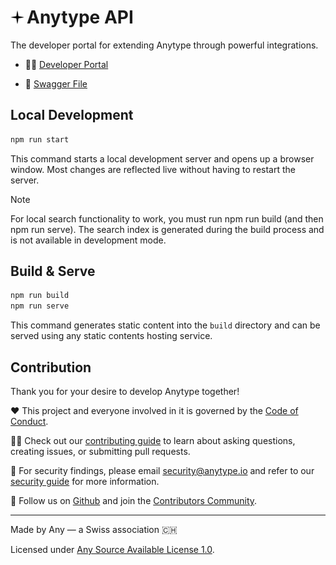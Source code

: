 <h1 style="display: flex; align-items: center;">
    <img src="static/img/star.svg" alt="Logo" style="width: 22px; margin-right: 4px;">
    Anytype API
</h1>

The developer portal for extending Anytype through powerful integrations.

- 👷‍♂️ [Developer Portal](https://developers.anytype.io/)

- 📎 [Swagger File](https://github.com/anyproto/anytype-api/blob/main/docs/api/openapi-2025-04-22.yaml)

## Local Development

```bash
npm run start
```

This command starts a local development server and opens up a browser window. Most changes are reflected live without having to restart the server.

> [!Note]
> For local search functionality to work, you must run npm run build (and then npm run serve). The search index is generated during the build process and is not available in development mode.

## Build & Serve

```bash
npm run build
npm run serve
```

This command generates static content into the `build` directory and can be served using any static contents hosting service.

## Contribution

Thank you for your desire to develop Anytype together!

❤️ This project and everyone involved in it is governed by the [Code of Conduct](https://github.com/anyproto/.github/blob/main/docs/CODE_OF_CONDUCT.md).

🧑‍💻 Check out our [contributing guide](https://github.com/anyproto/.github/blob/main/docs/CONTRIBUTING.md) to learn about asking questions, creating issues, or submitting pull requests.

🫢 For security findings, please email [security@anytype.io](mailto:security@anytype.io) and refer to our [security guide](https://github.com/anyproto/.github/blob/main/docs/SECURITY.md) for more information.

🤝 Follow us on [Github](https://github.com/anyproto) and join the [Contributors Community](https://github.com/orgs/anyproto/discussions).

---

Made by Any — a Swiss association 🇨🇭

Licensed under [Any Source Available License 1.0](./LICENSE.md).

